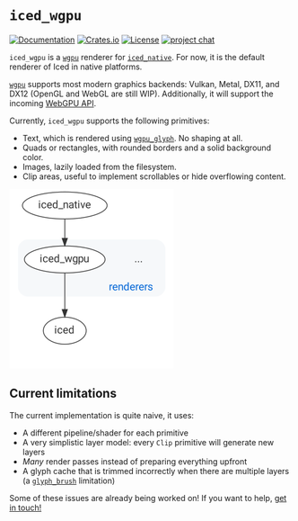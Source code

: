 # `iced_wgpu`
[![Documentation](https://docs.rs/iced_wgpu/badge.svg)][documentation]
[![Crates.io](https://img.shields.io/crates/v/iced_wgpu.svg)](https://crates.io/crates/iced_wgpu)
[![License](https://img.shields.io/crates/l/iced_wgpu.svg)](https://github.com/hecrj/iced/blob/master/LICENSE)
[![project chat](https://img.shields.io/badge/chat-on_zulip-brightgreen.svg)](https://iced.zulipchat.com)

`iced_wgpu` is a [`wgpu`] renderer for [`iced_native`]. For now, it is the default renderer of Iced in native platforms.

[`wgpu`] supports most modern graphics backends: Vulkan, Metal, DX11, and DX12 (OpenGL and WebGL are still WIP). Additionally, it will support the incoming [WebGPU API].

Currently, `iced_wgpu` supports the following primitives:
- Text, which is rendered using [`wgpu_glyph`]. No shaping at all.
- Quads or rectangles, with rounded borders and a solid background color.
- Images, lazily loaded from the filesystem.
- Clip areas, useful to implement scrollables or hide overflowing content.

![iced_wgpu](../docs/graphs/wgpu.png)

[documentation]: https://docs.rs/iced_wgpu
[`iced_native`]: ../native
[`wgpu`]: https://github.com/gfx-rs/wgpu-rs
[WebGPU API]: https://gpuweb.github.io/gpuweb/
[`wgpu_glyph`]: https://github.com/hecrj/wgpu_glyph

## Current limitations

The current implementation is quite naive, it uses:

- A different pipeline/shader for each primitive
- A very simplistic layer model: every `Clip` primitive will generate new layers
- _Many_ render passes instead of preparing everything upfront
- A glyph cache that is trimmed incorrectly when there are multiple layers (a [`glyph_brush`] limitation)

Some of these issues are already being worked on! If you want to help, [get in touch!]

[get in touch!]: ../CONTRIBUTING.md
[`glyph_brush`]: https://github.com/alexheretic/glyph-brush
